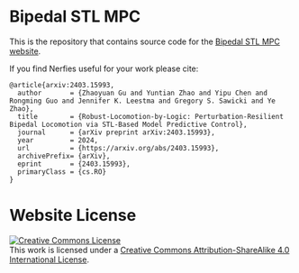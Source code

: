 # Bipedal STL MPC

This is the repository that contains source code for the [Bipedal STL MPC website](https://bipedal-stl-mpc.github.io).

If you find Nerfies useful for your work please cite:
```
@article{arxiv:2403.15993,
  author       = {Zhaoyuan Gu and Yuntian Zhao and Yipu Chen and Rongming Guo and Jennifer K. Leestma and Gregory S. Sawicki and Ye Zhao},
  title        = {Robust-Locomotion-by-Logic: Perturbation-Resilient Bipedal Locomotion via STL-Based Model Predictive Control},
  journal      = {arXiv preprint arXiv:2403.15993},
  year         = 2024,
  url          = {https://arxiv.org/abs/2403.15993},
  archivePrefix= {arXiv},
  eprint       = {2403.15993},
  primaryClass = {cs.RO}
}

```

# Website License
<a rel="license" href="http://creativecommons.org/licenses/by-sa/4.0/"><img alt="Creative Commons License" style="border-width:0" src="https://i.creativecommons.org/l/by-sa/4.0/88x31.png" /></a><br />This work is licensed under a <a rel="license" href="http://creativecommons.org/licenses/by-sa/4.0/">Creative Commons Attribution-ShareAlike 4.0 International License</a>.
